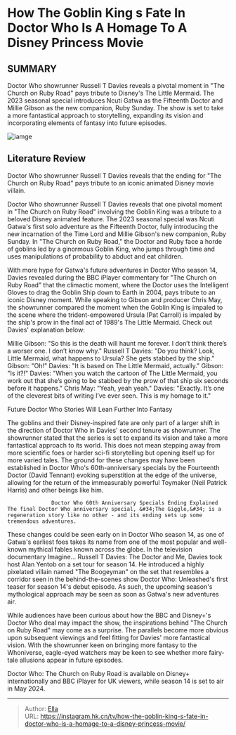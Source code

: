 # How The Goblin King s Fate In Doctor Who Is A Homage To A Disney Princess Movie


## SUMMARY 



  Doctor Who showrunner Russell T Davies reveals a pivotal moment in &#34;The Church on Ruby Road&#34; pays tribute to Disney&#39;s The Little Mermaid.   The 2023 seasonal special introduces Ncuti Gatwa as the Fifteenth Doctor and Millie Gibson as the new companion, Ruby Sunday.   The show is set to take a more fantastical approach to storytelling, expanding its vision and incorporating elements of fantasy into future episodes.  

![iamge](https://static1.srcdn.com/wordpress/wp-content/uploads/2024/01/ruby-fifteenth-doctor-and-the-goblin-king-in-doctor-who.jpg)

## Literature Review
Doctor Who showrunner Russell T Davies reveals that the ending for &#34;The Church on Ruby Road&#34; pays tribute to an iconic animated Disney movie villain. 




Doctor Who showrunner Russell T Davies reveals that one pivotal moment in &#34;The Church on Ruby Road&#34; involving the Goblin King was a tribute to a beloved Disney animated feature. The 2023 seasonal special was Ncuti Gatwa&#39;s first solo adventure as the Fifteenth Doctor, fully introducing the new incarnation of the Time Lord and Millie Gibson&#39;s new companion, Ruby Sunday. In &#34;The Church on Ruby Road,&#34; the Doctor and Ruby face a horde of goblins led by a ginormous Goblin King, who jumps through time and uses manipulations of probability to abduct and eat children.




With more hype for Gatwa&#39;s future adventures in Doctor Who season 14, Davies revealed during the BBC iPlayer commentary for &#34;The Church on Ruby Road&#34; that the climactic moment, where the Doctor uses the Intelligent Gloves to drag the Goblin Ship down to Earth in 2004, pays tribute to an iconic Disney moment. While speaking to Gibson and producer Chris May, the showrunner compared the moment when the Goblin King is impaled to the scene where the trident-empowered Ursula (Pat Carroll) is impaled by the ship&#39;s prow in the final act of 1989&#39;s The Little Mermaid. Check out Davies&#39; explanation below:


Millie Gibson: &#34;So this is the death will haunt me forever. I don’t think there’s a worser one. I don’t know why.&#34;
Russell T Davies: &#34;Do you think? Look, Little Mermaid, what happens to Ursula? She gets stabbed by the ship.&#34;
Gibson: &#34;Oh!&#34;
Davies: &#34;It is based on The Little Mermaid, actually.&#34;
Gibson: &#34;Is it?!&#34;
Davies: &#34;When you watch the cartoon of The Little Mermaid, you work out that she’s going to be stabbed by the prow of that ship six seconds before it happens.&#34;
Chris May: &#34;Yeah, yeah yeah.&#34;
Davies: &#34;Exactly. It’s one of the cleverest bits of writing I’ve ever seen. This is my homage to it.&#34;






 Future Doctor Who Stories Will Lean Further Into Fantasy 
          

The goblins and their Disney-inspired fate are only part of a larger shift in the direction of Doctor Who in Davies&#39; second tenure as showrunner. The showrunner stated that the series is set to expand its vision and take a more fantastical approach to its world. This does not mean stepping away from more scientific foes or harder sci-fi storytelling but opening itself up for more varied tales. The ground for these changes may have been established in Doctor Who&#39;s 60th-anniversary specials by the Fourteenth Doctor (David Tennant) evoking superstition at the edge of the universe, allowing for the return of the immeasurably powerful Toymaker (Neil Patrick Harris) and other beings like him.

                  Doctor Who 60th Anniversary Specials Ending Explained   The final Doctor Who anniversary special, &#34;The Giggle,&#34; is a regeneration story like no other - and its ending sets up some tremendous adventures.    




These changes could be seen early on in Doctor Who season 14, as one of Gatwa&#39;s earliest foes takes its name from one of the most popular and well-known mythical fables known across the globe. In the television documentary Imagine... Russell T Davies: The Doctor and Me, Davies took host Alan Yentob on a set tour for season 14. He introduced a highly pixelated villain named &#34;The Boogeyman&#34; on the set that resembles a corridor seen in the behind-the-scenes show Doctor Who: Unleashed&#39;s first teaser for season 14&#39;s debut episode. As such, the upcoming season&#39;s mythological approach may be seen as soon as Gatwa&#39;s new adventures air.

While audiences have been curious about how the BBC and Disney&#43;&#39;s Doctor Who deal may impact the show, the inspirations behind &#34;The Church on Ruby Road&#34; may come as a surprise. The parallels become more obvious upon subsequent viewings and feel fitting for Davies&#39; more fantastical vision. With the showrunner keen on bringing more fantasy to the Whoniverse, eagle-eyed watchers may be keen to see whether more fairy-tale allusions appear in future episodes.






Doctor Who: The Church on Ruby Road is available on Disney&#43; internationally and BBC iPlayer for UK viewers, while season 14 is set to air in May 2024.






---

> Author: [Ella](https://instagram.hk.cn/)  
> URL: https://instagram.hk.cn/tv/how-the-goblin-king-s-fate-in-doctor-who-is-a-homage-to-a-disney-princess-movie/  

